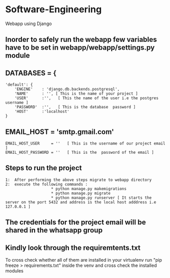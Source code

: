 # Software-Engineering
Webapp using Django 
## Inorder to safely run the webapp few variables have to be set in webapp/webapp/settings.py  module ##

## DATABASES = {
    'default': {
        'ENGINE'    : 'django.db.backends.postgresql',
        'NAME'      : '', [ This is the name of your project ]
        'USER'      :'',   [ This the name of the user i.e the postgres username ]
        'PASSWORD'  :'',   [ This is the database  password ]
        'HOST'      :'localhost'
    }


##  EMAIL_HOST          = 'smtp.gmail.com' 
	EMAIL_HOST_USER     = ''   [ This is the username of our project email ]
	EMAIL_HOST_PASSWORD = ''   [ This is the  password of the email ]
##




## Steps to run the project
	1:  After performing the above steps migrate to webapp directory 
	2:  execute the following commands :
						* python manage.py makemigrations
						* python manage.py migrate
						* python manage.py runserver [ It starts the server on the port 5432 and address is the local host adddress i.e 127.0.0.1 ]

## The credentials for the project email will be shared in the whatsapp group ##

## Kindly look through the requiremtents.txt ##
To cross check whether all of them are installed in your virtualenv run "pip freeze > requirements.txt" inside the venv and cross check the installed modules 
